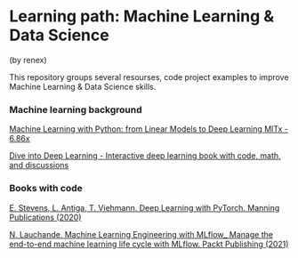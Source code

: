 # Learning path: Machine Learning & Data Science 
(by renex)

This repository groups several resourses, code project examples to improve Machine Learning & Data Science skills.

### Machine learning background

[Machine Learning with Python: from Linear Models to Deep Learning MITx - 6.86x](https://gitlab.com/data-box1/6.86x-hands-on)

[Dive into Deep Learning - Interactive deep learning book with code, math, and discussions](https://gitlab.com/data-box1/didl-pyt-hands-on)


### Books with code 

[E. Stevens, L. Antiga, T. Viehmann. Deep Learning with PyTorch. Manning Publications (2020)](https://gitlab.com/data-box1/pytorch-dlwpt-hands-on)

[N. Lauchande. Machine Learning Engineering with MLflow_ Manage the end-to-end machine learning life cycle with MLflow. Packt Publishing (2021)](https://gitlab.com/data-box1/mlflow-hands-on)